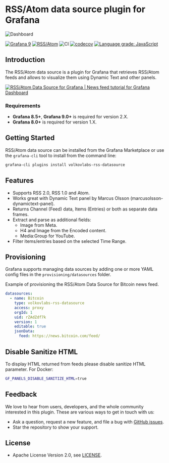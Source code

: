 # RSS/Atom data source plugin for Grafana

![Dashboard](https://raw.githubusercontent.com/VolkovLabs/volkovlabs-rss-datasource/main/src/img/dashboard.png)

[![Grafana 9](https://img.shields.io/badge/Grafana-9.1.4-orange)](https://www.grafana.com)
[![RSS/Atom](https://img.shields.io/badge/dynamic/json?color=blue&label=RSS%2FAtom%20Data%20Source&query=%24.version&url=https%3A%2F%2Fgrafana.com%2Fapi%2Fplugins%2Fvolkovlabs-rss-datasource)](https://grafana.com/grafana/plugins/volkovlabs-rss-datasource)
![CI](https://github.com/volkovlabs/volkovlabs-rss-datasource/workflows/CI/badge.svg)
[![codecov](https://codecov.io/gh/VolkovLabs/volkovlabs-rss-datasource/branch/main/graph/badge.svg?token=2W9VR0PG5N)](https://codecov.io/gh/VolkovLabs/volkovlabs-rss-datasource)
[![Language grade: JavaScript](https://img.shields.io/lgtm/grade/javascript/g/VolkovLabs/volkovlabs-rss-datasource.svg?logo=lgtm&logoWidth=18)](https://lgtm.com/projects/g/VolkovLabs/volkovlabs-rss-datasource/context:javascript)

## Introduction

The RSS/Atom data source is a plugin for Grafana that retrieves RSS/Atom feeds and allows to visualize them using Dynamic Text and other panels.

[![RSS/Atom Data Source for Grafana | News feed tutorial for Grafana Dashboard](https://raw.githubusercontent.com/volkovlabs/volkovlabs-rss-datasource/main/img/video.png)](https://youtu.be/RAxqS2hpWkg)

### Requirements

- **Grafana 8.5+**, **Grafana 9.0+** is required for version 2.X.
- **Grafana 8.0+** is required for version 1.X.

## Getting Started

RSS/Atom data source can be installed from the Grafana Marketplace or use the `grafana-cli` tool to install from the command line:

```bash
grafana-cli plugins install volkovlabs-rss-datasource
```

## Features

- Supports RSS 2.0, RSS 1.0 and Atom.
- Works great with Dynamic Text panel by Marcus Olsson (marcusolsson-dynamictext-panel).
- Returns Channel (Feed) data, Items (Entries) or both as separate data frames.
- Extract and parse as additional fields:
  - Image from Meta.
  - H4 and Image from the Encoded content.
  - Media:Group for YouTube.
- Filter items/entries based on the selected Time Range.

## Provisioning

Grafana supports managing data sources by adding one or more YAML config files in the `provisioning/datasources` folder.

Example of provisioning the RSS/Atom Data Source for Bitcoin news feed.

```yaml
datasources:
  - name: Bitcoin
    type: volkovlabs-rss-datasource
    access: proxy
    orgId: 1
    uid: rZAdZdf7k
    version: 1
    editable: true
    jsonData:
      feed: https://news.bitcoin.com/feed/
```

## Disable Sanitize HTML

To display HTML returned from feeds please disable sanitize HTML parameter. For Docker:

```bash
GF_PANELS_DISABLE_SANITIZE_HTML=true
```

## Feedback

We love to hear from users, developers, and the whole community interested in this plugin. These are various ways to get in touch with us:

- Ask a question, request a new feature, and file a bug with [GitHub issues](https://github.com/volkovlabs/volkovlabs-rss-datasource/issues/new/choose).
- Star the repository to show your support.

## License

- Apache License Version 2.0, see [LICENSE](https://github.com/volkovlabs/volkovlabs-rss-datasource/blob/main/LICENSE).
